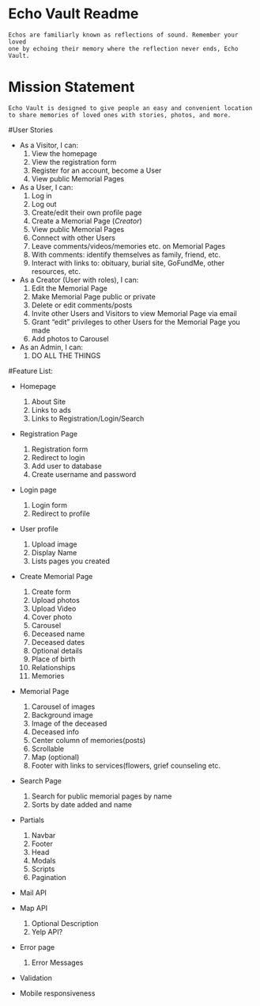 # Echo Vault Readme
    Echos are familiarly known as reflections of sound. Remember your loved
    one by echoing their memory where the reflection never ends, Echo Vault.

# Mission Statement
    Echo Vault is designed to give people an easy and convenient location 
    to share memories of loved ones with stories, photos, and more.
    
#User Stories
 - As a Visitor, I can:
   1. View the homepage
   2. View the registration form
   3. Register for an account, become a User
   4. View public Memorial Pages
 - As a User, I can:
   1. Log in
   2. Log out
   3. Create/edit their own profile page
   4. Create a Memorial Page (*Creator*)
   5. View public Memorial Pages
   6. Connect with other Users
   7. Leave comments/videos/memories etc. on Memorial Pages
   8. With comments: identify themselves as family, friend, etc.
   9. Interact with links to: obituary, burial site, GoFundMe, other resources, etc.
 - As a Creator (User with roles), I can:
   1. Edit the Memorial Page
   2. Make Memorial Page public or private
   3. Delete or edit comments/posts
   4. Invite other Users and Visitors to view Memorial Page via email
   5. Grant “edit” privileges to other Users for the Memorial Page you made
   6. Add photos to Carousel
 - As an Admin, I can:
   1. DO ALL THE THINGS

#Feature List:
- Homepage
  1. About Site
  2. Links to ads
  3. Links to Registration/Login/Search
- Registration Page
  1. Registration form
  2. Redirect to login
  3. Add user to database
  4. Create username and password
- Login page
  1. Login form
  2. Redirect to profile
- User profile 
  1. Upload image
  2. Display Name
  3. Lists pages you created
- Create Memorial Page
  1. Create form
  2. Upload photos
  3. Upload Video
  4. Cover photo
  5. Carousel
  6. Deceased name
  7. Deceased dates
  8. Optional details
  9. Place of birth
  10. Relationships
  11. Memories
- Memorial Page
  1. Carousel of images
  2. Background image
  3. Image of the deceased
  4. Deceased info
  5. Center column of memories(posts)
  6. Scrollable
  7. Map (optional)
  8. Footer with links to services(flowers, grief counseling etc.


- Search Page 
  1. Search for public memorial pages by name
  2. Sorts by date added and name

- Partials
  1. Navbar
  2. Footer
  3. Head
  4. Modals
  5. Scripts
  6. Pagination
- Mail API
- Map API
  1. Optional Description
  2. Yelp API? 
- Error page
  1. Error Messages
- Validation
- Mobile responsiveness



    
    
